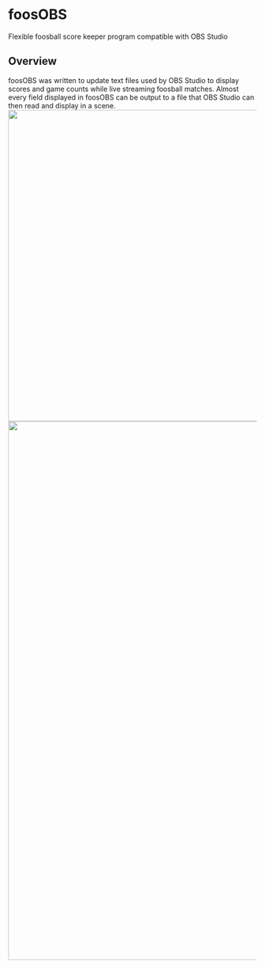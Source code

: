 # foosOBS
Flexible foosball score keeper program compatible with OBS Studio

## Overview
foosOBS was written to update text files used by OBS Studio to display scores and game counts while live streaming foosball matches.  Almost every field displayed in foosOBS can be output to a file that OBS Studio can then read and display in a scene.  
<img align="left" width="850" height="630" src="http://github.com/hsgarn/foosOBS/foosOBSscreen1.png">
<img align="left" width="1920" height="1090" src="http://github.com/hsgarn/foosOBS/foosOBSscreen2.png">
